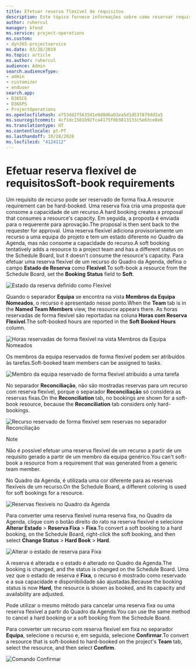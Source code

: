 ```yaml
---
title: Efetuar reserva flexível de requisitos
description: Este tópico fornece informações sobre como reservar requisitos de forma flexível.
author: ruhercul
manager: kfend
ms.service: project-operations
ms.custom:
- dyn365-projectservice
ms.date: 03/28/2019
ms.topic: article
ms.author: ruhercul
audience: Admin
search.audienceType:
- admin
- customizer
- enduser
search.app:
- D365CE
- D365PS
- ProjectOperations
ms.openlocfilehash: e753dd2f5635d1e9d0d6a02ea5d1d537879dd3a5
ms.sourcegitcommit: 4cf1dc1561b92fca4175f0b3813133c5e63ce8e6
ms.translationtype: HT
ms.contentlocale: pt-PT
ms.lasthandoff: 10/28/2020
ms.locfileid: "4124112"
---
```

# <a name="soft-book-requirements"></a><span data-ttu-id="372dc-103">Efetuar reserva flexível de requisitos</span><span class="sxs-lookup"><span data-stu-id="372dc-103">Soft-book requirements</span></span>

<span data-ttu-id="372dc-104">Um requisito de recurso pode ser reservado de forma fixa.</span><span class="sxs-lookup"><span data-stu-id="372dc-104">A resource requirement can be hard-booked.</span></span> <span data-ttu-id="372dc-105">Uma reserva fixa cria uma proposta que consome a capacidade de um recurso.</span><span class="sxs-lookup"><span data-stu-id="372dc-105">A hard booking creates a proposal that consumes a resource's capacity.</span></span> <span data-ttu-id="372dc-106">Em seguida, a proposta é enviada para o requerente para aprovação.</span><span class="sxs-lookup"><span data-stu-id="372dc-106">The proposal is then sent back to the requester for approval.</span></span> <span data-ttu-id="372dc-107">Uma reserva flexível adiciona provisoriamente um recurso a uma equipa do projeto e tem um estado diferente no Quadro da Agenda, mas não consome a capacidade do recurso.</span><span class="sxs-lookup"><span data-stu-id="372dc-107">A soft booking tentatively adds a resource to a project team and has a different status on the Schedule Board, but it doesn't consume the resource's capacity.</span></span> <span data-ttu-id="372dc-108">Para efetuar uma reserva flexível de um recurso do Quadro da Agenda, defina o campo **Estado de Reserva** como **Flexível**.</span><span class="sxs-lookup"><span data-stu-id="372dc-108">To soft-book a resource from the Schedule Board, set the **Booking Status** field to **Soft**.</span></span>

![Estado da reserva definido como Flexível](media/Resource-Management-image77.png)

<span data-ttu-id="372dc-110">Quando o separador **Equipa** se encontra na vista **Membros da Equipa Nomeados**, o recurso é apresentado nesse ponto.</span><span class="sxs-lookup"><span data-stu-id="372dc-110">When the **Team** tab is in the **Named Team Members** view, the resource appears there.</span></span> <span data-ttu-id="372dc-111">As horas reservadas de forma flexível são reportadas na coluna **Horas com Reserva Flexível**.</span><span class="sxs-lookup"><span data-stu-id="372dc-111">The soft-booked hours are reported in the **Soft Booked Hours** column.</span></span>

![Horas reservadas de forma flexível na vista Membros da Equipa Nomeados](media/Resource-Management-image78.png)

<span data-ttu-id="372dc-113">Os membros da equipa reservados de forma flexível podem ser atribuídos às tarefas.</span><span class="sxs-lookup"><span data-stu-id="372dc-113">Soft-booked team members can be assigned to tasks.</span></span>

![Membro da equipa reservado de forma flexível atribuído a uma tarefa](media/Resource-Management-image79.png)

<span data-ttu-id="372dc-115">No separador **Reconciliação**, não são mostradas reservas para um recurso com reserva flexível, porque o separador **Reconciliação** só considera as reservas fixas.</span><span class="sxs-lookup"><span data-stu-id="372dc-115">On the **Reconciliation** tab, no bookings are shown for a soft-book resource, because the **Reconciliation** tab considers only hard-bookings.</span></span>

![Recurso reservado de forma flexível sem reservas no separador Reconciliação](media/Resource-Management-image80.png)

> [!NOTE]
> <span data-ttu-id="372dc-117">Não é possível efetuar uma reserva flexível de um recurso a partir de um requisito gerado a partir de um membro da equipa genérico.</span><span class="sxs-lookup"><span data-stu-id="372dc-117">You can't soft-book a resource from a requirement that was generated from a generic team member.</span></span>

<span data-ttu-id="372dc-118">No Quadro da Agenda, é utilizada uma cor diferente para as reservas flexíveis de um recurso.</span><span class="sxs-lookup"><span data-stu-id="372dc-118">On the Schedule Board, a different coloring is used for soft bookings for a resource.</span></span>

![Reservas flexíveis no Quadro da Agenda](media/Resource-Management-image81.png)

<span data-ttu-id="372dc-120">Para converter uma reserva flexível numa reserva fixa, no Quadro da Agenda, clique com o botão direito do rato na reserva flexível e selecione **Alterar Estado** \> **Reserva Fixa** \> **Fixa**.</span><span class="sxs-lookup"><span data-stu-id="372dc-120">To convert a soft booking to a hard booking, on the Schedule Board, right-click the soft booking, and then select **Change Status** \> **Hard Book** \> **Hard**.</span></span>

![Alterar o estado de reserva para Fixa](media/Resource-Management-image82.png)

<span data-ttu-id="372dc-122">A reserva é alterada e o estado é alterado no Quadro da Agenda.</span><span class="sxs-lookup"><span data-stu-id="372dc-122">The booking is changed, and the status is changed on the Schedule Board.</span></span> <span data-ttu-id="372dc-123">Uma vez que o estado de reserva é **Fixa**, o recurso é mostrado como reservado e a sua capacidade e disponibilidade são ajustadas.</span><span class="sxs-lookup"><span data-stu-id="372dc-123">Because the booking status is now **Hard**, the resource is shown as booked, and its capacity and availability are adjusted.</span></span>

<span data-ttu-id="372dc-124">Pode utilizar o mesmo método para cancelar uma reserva fixa ou uma reserva flexível a partir do Quadro da Agenda.</span><span class="sxs-lookup"><span data-stu-id="372dc-124">You can use the same method to cancel a hard booking or a soft booking from the Schedule Board.</span></span>

<span data-ttu-id="372dc-125">Para converter um recurso com reserva flexível em fixa no separador **Equipa**, selecione o recurso e, em seguida, selecione **Confirmar**.</span><span class="sxs-lookup"><span data-stu-id="372dc-125">To convert a resource that is soft-booked to hard-booked on the project's **Team** tab, select the resource, and then select **Confirm**.</span></span>

![Comando Confirmar](media/Resource-Management-image83.png)
